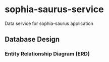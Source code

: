 # sophia-saurus-service
Data service for sophia-saurus application

## Database Design
### Entity Relationship Diagram (ERD)


